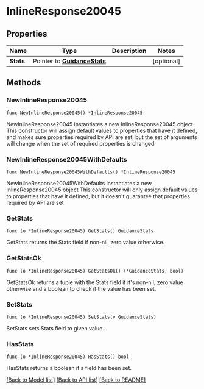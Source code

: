 # InlineResponse20045

## Properties

Name | Type | Description | Notes
------------ | ------------- | ------------- | -------------
**Stats** | Pointer to [**GuidanceStats**](guidanceStats.md) |  | [optional] 

## Methods

### NewInlineResponse20045

`func NewInlineResponse20045() *InlineResponse20045`

NewInlineResponse20045 instantiates a new InlineResponse20045 object
This constructor will assign default values to properties that have it defined,
and makes sure properties required by API are set, but the set of arguments
will change when the set of required properties is changed

### NewInlineResponse20045WithDefaults

`func NewInlineResponse20045WithDefaults() *InlineResponse20045`

NewInlineResponse20045WithDefaults instantiates a new InlineResponse20045 object
This constructor will only assign default values to properties that have it defined,
but it doesn't guarantee that properties required by API are set

### GetStats

`func (o *InlineResponse20045) GetStats() GuidanceStats`

GetStats returns the Stats field if non-nil, zero value otherwise.

### GetStatsOk

`func (o *InlineResponse20045) GetStatsOk() (*GuidanceStats, bool)`

GetStatsOk returns a tuple with the Stats field if it's non-nil, zero value otherwise
and a boolean to check if the value has been set.

### SetStats

`func (o *InlineResponse20045) SetStats(v GuidanceStats)`

SetStats sets Stats field to given value.

### HasStats

`func (o *InlineResponse20045) HasStats() bool`

HasStats returns a boolean if a field has been set.


[[Back to Model list]](../README.md#documentation-for-models) [[Back to API list]](../README.md#documentation-for-api-endpoints) [[Back to README]](../README.md)


